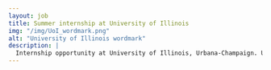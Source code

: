 ```yaml
---
layout: job
title: Summer internship at University of Illinois
img: "/img/UoI_wordmark.png"
alt: "University of Illinois wordmark"
description: |
  Internship opportunity at University of Illinois, Urbana-Champaign. UI students only.
---
```

